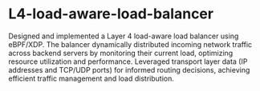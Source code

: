 # L4-load-aware-load-balancer
Designed and implemented a Layer 4 load-aware load balancer using eBPF/XDP. The balancer dynamically distributed incoming network traffic across backend servers by monitoring their current load, optimizing resource utilization and performance. Leveraged transport layer data (IP addresses and TCP/UDP ports) for informed routing decisions, achieving efficient traffic management and load distribution.










